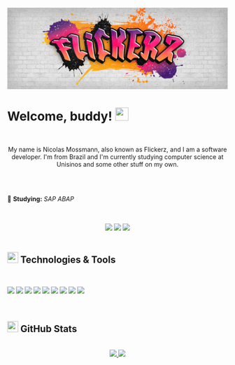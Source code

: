 [![Header](https://github.com/IFlickerz/Iflickerz/blob/main/Flickerz%20graffiti.png?raw=true)](https://iflickerz.github.io/Portfolio/)

# Welcome, buddy! <img src="https://raw.githubusercontent.com/MartinHeinz/MartinHeinz/master/wave.gif" width="30px" height="30px"/>

<br>
<p align="center">My name is Nicolas Mossmann, also known as Flickerz, and I am a software developer. I'm from Brazil and I'm currently studying computer science at Unisinos and some other stuff on my own.</p>
<br>
<br>

🔎 **Studying:** *SAP ABAP*

<br>
<br>
<div align="center">
<a href="https://www.instagram.com/nicolasm_l"><img src="https://img.shields.io/badge/-Instagram-%23E4405F?style=for-the-badge&logo=instagram&logoColor=white"></a>
<a href="https://www.linkedin.com/in/nicolas-mossmann-lemos-271b25175"><img src="https://img.shields.io/badge/-Linkedin-blue?style=for-the-badge&logo=linkedin&logoColor=white"></a>
<a href="mailto:nicolasmossmannbusiness@gmail.com"><img src="https://img.shields.io/badge/-Gmail-red?style=for-the-badge&logo=Gmail&logoColor=white"></a>
</div>
<br>

## <img src="https://static.wixstatic.com/media/c7c1c2_2b2bbdf0e4df4d2f9a3462aff17207fa~mv2.gif" width="25px" height="25px"/> Technologies & Tools
<br>

![](https://img.shields.io/badge/Code-SAP%20ABAP-informational?style=flat&logo=sap&logoColor=white&color=f91362)
![](https://img.shields.io/badge/Code-Java-informational?style=flat&logo=java&logoColor=white&color=f91362)
![](https://img.shields.io/badge/Tools-MySQL-informational?style=flat&logo=mysql&logoColor=white&color=f91362)
![](https://img.shields.io/badge/Code-HTML5-informational?style=flat&logo=html5&logoColor=white&color=f91362)
![](https://img.shields.io/badge/Code-CSS3-informational?style=flat&logo=css3&logoColor=white&color=f91362)
![](https://img.shields.io/badge/Code-JavaScript-informational?style=flat&logo=JavaScript&logoColor=white&color=f91362)
![](https://img.shields.io/badge/Code-PHP-informational?style=flat&logo=PHP&logoColor=white&color=f91362)
![](https://img.shields.io/badge/Code-Python-informational?style=flat&logo=Python&logoColor=white&color=f91362)
![](https://img.shields.io/badge/Tools-React-informational?style=flat&logo=react&logoColor=white&color=f91362)

<br>

## <img src="https://praticaclinica.com.br/anexos/z_extras/cubo-saude40/img/data.gif" width="25px" height="25px"/> GitHub Stats
<br>
<div align="center">
<a href="https://github.com/IFlickerz">
  <img height="180em" src="https://github-readme-stats.vercel.app/api?username=IFlickerz&theme=radical&show_icons=true">
</a>
<a href="https://github.com/IFlickerz">
  <img height="180em" src="https://github-readme-stats.vercel.app/api/top-langs/?username=IFlickerz&layout=compact&theme=radical&show_icons=true">
</a>
</div>
